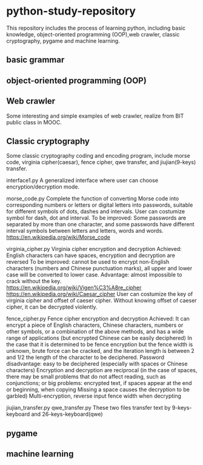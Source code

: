 # python-study-repository
This repository includes the process of learning python, including basic knowledge, object-oriented programming (OOP),web crawler, classic cryptography, pygame and machine learning.

## basic grammar

## object-oriented programming (OOP)

## Web crawler
Some interesting and simple examples of web crawler, realize from BIT public class in MOOC. 

## Classic cryptography
Some classic cryptography coding and encoding program, include morse code, virginia cipher(caesar), fence cipher, qwe transfer, and jiujian(9-keys) transfer.

interface1.py
A generalized interface where user can choose encryption/decryption mode.

morse_code.py
Complete the function of converting Morse code into corresponding numbers or letters or digital letters into passwords, suitable for different symbols of dots, dashes and intervals. User can costumize symbol for dash, dot and interval.
To be improved: Some passwords are separated by more than one character, and some passwords have different interval symbols between letters and letters, words and words.
https://en.wikipedia.org/wiki/Morse_code

virginia_cipher.py
Virginia cipher encryption and decryption Achieved: English characters can have spaces, encryption and decryption are reversed To be improved: cannot be used to encrypt non-English characters (numbers and Chinese punctuation marks), all upper and lower case will be converted to lower case.
Advantage: almost impossible to crack without the key.
https://en.wikipedia.org/wiki/Vigen%C3%A8re_cipher
https://en.wikipedia.org/wiki/Caesar_cipher
User can costumize the key of virginia cipher and offset of caeser cipher. Without knowing offset of caeser cipher, it can be decrypted violently.

fence_cipher.py
Fence cipher encryption and decryption Achieved: It can encrypt a piece of English characters, Chinese characters, numbers or other symbols, or a combination of the above methods, and has a wide range of applications (but encrypted Chinese can be easily deciphered) In the case that it is determined to be fence encryption but the fence width is unknown, brute force can be cracked, and the iteration length is between 2 and 1/2 the length of the character to be deciphered. Password disadvantage: easy to be deciphered (especially with spaces or Chinese characters) Encryption and decryption are reciprocal (in the case of spaces, there may be small problems that do not affect reading, such as conjunctions; or big problems: encrypted text, if spaces appear at the end or beginning, when copying Missing a space causes the decryption to be garbled) Multi-encryption, reverse input fence width when decrypting

jiujian_transfer.py qwe_transfer.py
These two files transfer text by 9-keys-keyboard and 26-keys-keyboard(qwe)

## pygame

## machine learning
